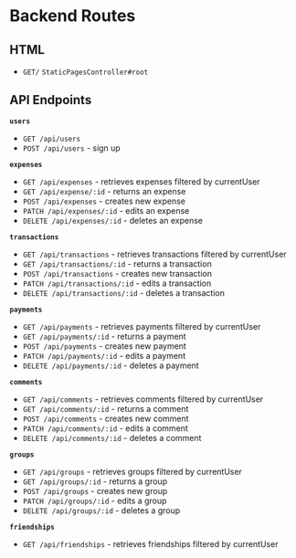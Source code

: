 # Backend Routes

## **HTML**
+ `GET/` `StaticPagesController#root`

## **API Endpoints**

**`users`**
+ `GET /api/users`
+ `POST /api/users` - sign up

**`expenses`**
+ `GET /api/expenses` - retrieves expenses filtered by currentUser
+ `GET /api/expense/:id` - returns an expense
+ `POST /api/expenses` - creates new expense
+ `PATCH /api/expenses/:id` - edits an expense
+ `DELETE /api/expenses/:id` - deletes an expense

**`transactions`**
+ `GET /api/transactions` - retrieves transactions filtered by currentUser
+ `GET /api/transactions/:id` - returns a transaction
+ `POST /api/transactions` - creates new transaction
+ `PATCH /api/transactions/:id` - edits a transaction
+ `DELETE /api/transactions/:id` - deletes a transaction

**`payments`**
+ `GET /api/payments` - retrieves payments filtered by currentUser
+ `GET /api/payments/:id` - returns a payment
+ `POST /api/payments` - creates new payment
+ `PATCH /api/payments/:id` - edits a payment
+ `DELETE /api/payments/:id` - deletes a payment

**`comments`**
+ `GET /api/comments` - retrieves comments filtered by currentUser
+ `GET /api/comments/:id` - returns a comment
+ `POST /api/comments` - creates new comment
+ `PATCH /api/comments/:id` - edits a comment
+ `DELETE /api/comments/:id` - deletes a comment

**`groups`**
+ `GET /api/groups` - retrieves groups filtered by currentUser
+ `GET /api/groups/:id` - returns a group
+ `POST /api/groups` - creates new group
+ `PATCH /api/groups/:id` - edits a group
+ `DELETE /api/groups/:id` - deletes a group

**`friendships`**
+ `GET /api/friendships` - retrieves friendships filtered by currentUser



